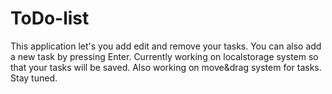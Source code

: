 # ToDo-list
This application let's you add edit and remove your tasks. You can also add a new task by pressing Enter. 
Currently working on localstorage system so that your tasks will be saved. Also working on move&drag system for tasks. Stay tuned.
